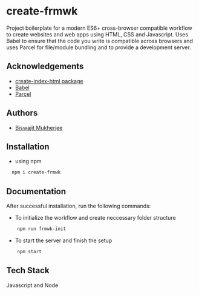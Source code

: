 
# create-frmwk

Project boilerplate for a modern ES6+ cross-browser compatible workflow to create websites and web apps using HTML, CSS and Javascript. Uses Babel to ensure that the code you write is compatible across browsers and uses Parcel for file/module bundling and to provide a development server.



## Acknowledgements

 - [create-index-html package](https://www.npmjs.com/package/create-index-html)
 - [Babel](https://babeljs.io/)
 - [Parcel](https://parceljs.org/)


## Authors

- [Biswajit Mukherjee](https://github.com/Biswajit-Mukherjee)


## Installation

- using npm

```bash
  npm i create-frmwk
```
    
## Documentation

After successful installation, run the following commands:

- To initialize the workflow and create neccessary folder structure
```bash
    npm run frmwk-init
```

- To start the server and finish the setup

```bash
    npm start
```


## Tech Stack

Javascript and Node




